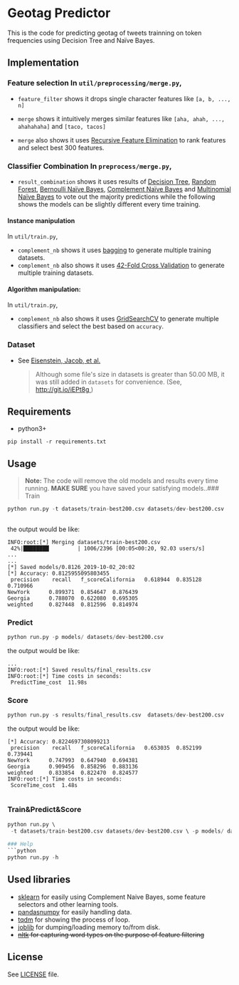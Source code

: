 
# Geotag Predictor  
This is the code for predicting geotag of tweets trainning on token frequencies using Decision Tree and Naïve Bayes.  
## Implementation  
###  Feature selection In `util/preprocessing/merge.py`,  
+ `feature_filter` shows it drops single character features like `[a, b, ..., n]`  
- `merge` shows it intuitively merges similar features like `[aha, ahah, ..., ahahahaha]` and `[taco, tacos]`  
+ `merge` also shows it uses [Recursive Feature Elimination](https://scikit-learn.org/stable/auto_examples/feature_selection/plot_rfe_digits.html#sphx-glr-auto-examples-feature-selection-plot-rfe-digits-py) to rank features and select best 300 features.  
###  Classifier Combination In `preprocess/merge.py`,  
+ `result_combination` shows it uses results of [Decision Tree](https://scikit-learn.org/stable/modules/tree.html), [Random Forest](https://scikit-learn.org/stable/modules/generated/sklearn.ensemble.RandomForestClassifier.html), [Bernoulli Naïve Bayes](https://scikit-learn.org/stable/modules/generated/sklearn.naive_bayes.BernoulliNB.html](https://scikit-learn.org/stable/modules/generated/sklearn.naive_bayes.BernoulliNB.html)), [Complement Naïve Bayes](https://scikit-learn.org/stable/modules/generated/sklearn.naive_bayes.ComplementNB.html) and [Multinomial Naïve Bayes](https://scikit-learn.org/stable/modules/generated/sklearn.naive_bayes.MultinomialNB.html) to vote out the majority predictions while the following shows the models can be slightly different every time training.  
#### Instance manipulation  
In `util/train.py`,  
+ `complement_nb` shows it uses [bagging](https://scikit-learn.org/stable/modules/generated/sklearn.ensemble.BaggingClassifier.html) to generate multiple training datasets.   
+ `complement_nb` also shows it uses [42-Fold Cross Validation](https://scikit-learn.org/stable/modules/generated/sklearn.model_selection.GridSearchCV.html) to generate multiple training datasets.   
  
#### Algorithm manipulation:  
In `util/train.py`,   
+ `complement_nb` also shows it uses [GridSearchCV](https://scikit-learn.org/stable/modules/generated/sklearn.model_selection.GridSearchCV.html) to generate multiple classifiers and select the best based on `accuracy`.   
### Dataset  
+ See [Eisenstein, Jacob, et al.](http://www.cs.cmu.edu/~nasmith/papers/eisenstein+oconnor+smith+xing.emnlp10.pdf)  
  >Although some file's size in datasets is greater than 50.00 MB, it was still added in `datasets` for convenience. (See, [http://git.io/iEPt8g ](http://git.io/iEPt8g ))  
  
## Requirements  
+ python3+  
```pip  
pip install -r requirements.txt  
```  
## Usage  
> **Note:** The code will remove the old models and results every time running.  <strong>MAKE SURE</strong> you have saved your satisfying models..### Train  
```python  
python run.py -t datasets/train-best200.csv datasets/dev-best200.csv  
  
```  
the output would be like:  
```  
INFO:root:[*] Merging datasets/train-best200.csv   
 42%|████████         | 1006/2396 [00:05<00:20, 92.03 users/s]  
...  
...  
[*] Saved models/0.8126_2019-10-02_20:02  
[*] Accuracy: 0.8125955095803455  
 precision    recall   f_scoreCalifornia   0.618944  0.835128  0.710966  
NewYork      0.899371  0.854647  0.876439  
Georgia      0.788070  0.622080  0.695305  
weighted     0.827448  0.812596  0.814974  
```  
### Predict  
```python  
python run.py -p models/ datasets/dev-best200.csv   
```  
the output would be like:  
```  
...  
INFO:root:[*] Saved results/final_results.csv  
INFO:root:[*] Time costs in seconds:  
 PredictTime_cost  11.98s  
```  
### Score  
```python  
python run.py -s results/final_results.csv  datasets/dev-best200.csv  
```  
the output would be like:  
```  
[*] Accuracy: 0.8224697308099213  
 precision    recall   f_scoreCalifornia   0.653035  0.852199  0.739441  
NewYork      0.747993  0.647940  0.694381  
Georgia      0.909456  0.858296  0.883136  
weighted     0.833854  0.822470  0.824577  
INFO:root:[*] Time costs in seconds:  
 ScoreTime_cost  1.48s  
  
```  
### Train&Predict&Score  
```python  
python run.py \  
 -t datasets/train-best200.csv datasets/dev-best200.csv \ -p models/ datasets/dev-best200.csv \ -s results/final_results.csv  datasets/dev-best200.csv ```  
  
### Help  
```python  
python run.py -h  
```  
  
## Used libraries  
+ [sklearn](https://scikit-learn.org/stable/index.html) for easily using Complement Naive Bayes, some feature selectors and other learning tools.  
+ [pandas](https://github.com/pandas-dev/pandas.git)[numpy](https://github.com/numpy/numpy.git)  for easily handling data.  
+ [tqdm](https://github.com/tqdm/tqdm.git) for showing the process of loop.  
+ [joblib](https://joblib.readthedocs.io/en/latest/) for dumping/loading memory to/from disk.  
+ <strike>[nltk](https://github.com/tqdm/tqdm.git) for capturing word types on the purpose of feature filtering</strike>  
## License  
See [LICENSE](LICENSE) file.